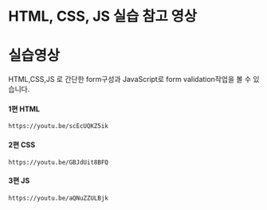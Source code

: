 # HTML, CSS, JS 실습 참고 영상

# 실습영상

HTML,CSS,JS 로 간단한 form구성과 JavaScript로 form validation작업을 볼 수 있습니다.

#### 1편 HTML

```video
https://youtu.be/scEcUQKZ5ik
```

#### 2편 CSS

```video
https://youtu.be/GBJdUit8BFQ
```

#### 3편 JS

```video
https://youtu.be/aQNuZZULBjk
```


